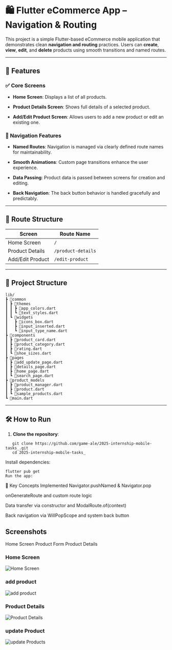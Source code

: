 # 🛍️ Flutter eCommerce App – Navigation & Routing

This project is a simple Flutter-based eCommerce mobile application that demonstrates
 clean **navigation and routing** practices. Users can **create**, **view**, **edit**,
  and **delete** products using smooth transitions and named routes.

---

## 📱 Features

### ✅ Core Screens
- **Home Screen**: Displays a list of all products.

- **Product Details Screen**: Shows full details of a selected product.

- **Add/Edit Product Screen**: Allows users to add a new product or edit an existing one.

### 🚀 Navigation Features

- **Named Routes**: Navigation is managed via clearly defined route names for maintainability.

- **Smooth Animations**: Custom page transitions enhance the user experience.

- **Data Passing**: Product data is passed between screens for creation and editing.

- **Back Navigation**: The back button behavior is handled gracefully and predictably.


---

## 🧭 Route Structure


| Screen                | Route Name           |
|----------------------|----------------------|
| Home Screen          | `/`                  |
| Product Details      | `/product-details`   |
| Add/Edit Product     | `/edit-product`      |

---

## 📂 Project Structure

```
lib/
┣ 📂common
┃ ┣ 📂themes
┃ ┃ ┣ 📜app_colors.dart
┃ ┃ ┗ 📜text_styles.dart
┃ ┗ 📂widgets
┃   ┣ 📜icons_box.dart
┃   ┣ 📜input_inserted.dart
┃   ┗ 📜input_type_name.dart
┣ 📂components
┃ ┣ 📜product_card.dart
┃ ┣ 📜product_category.dart
┃ ┣ 📜rating.dart
┃ ┗ 📜shoe_sizes.dart
┣ 📂pages
┃ ┣ 📜add_update_page.dart
┃ ┣ 📜details_page.dart
┃ ┣ 📜home_page.dart
┃ ┗ 📜search_page.dart
┣ 📂product_models
┃ ┣ 📜product_manager.dart
┃ ┣ 📜product.dart
┃ ┗ 📜sample_products.dart
┗ 📜main.dart
```


---

## 🛠️ How to Run

1. **Clone the repository**:
```
   git clone https://github.com/game-ale/2025-internship-mobile-tasks_.git
   cd 2025-internship-mobile-tasks_
```
Install dependencies:
```
flutter pub get
Run the app:
```

📌 Key Concepts Implemented
Navigator.pushNamed & Navigator.pop

onGenerateRoute and custom route logic

Data transfer via constructor and ModalRoute.of(context)

Back navigation via WillPopScope and system back button

## Screenshots
Home Screen	Product Form	Product Details


### Home Screen
![Home Screen](assets/home.png)

### add product
![add product](assets/home1.png)

### Product Details
![Product Details](assets/homepage3.png)

### update Product
![update Products](assets/home3.png)
